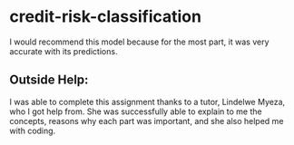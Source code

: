 # credit-risk-classification

I would recommend this model because for the most part, it was very accurate with its predictions.

## Outside Help:

I was able to complete this assignment thanks to a tutor, Lindelwe Myeza, who I got help from. She was successfully able to explain to me the concepts, reasons why each part was important, and she also helped me with coding.
